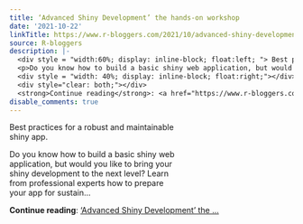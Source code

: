 ```yaml
---
title: ‘Advanced Shiny Development’ the hands-on workshop
date: '2021-10-22'
linkTitle: https://www.r-bloggers.com/2021/10/advanced-shiny-development-the-hands-on-workshop/
source: R-bloggers
description: |-
  <div style = "width:60%; display: inline-block; float:left; "> Best practices for a robust and maintainable shiny app.</p>
  <p>Do you know how to build a basic shiny web application, but would you like to bring your shiny development to the next level? Learn from professional experts how to prepare your app for sustain...</p></div>
  <div style = "width: 40%; display: inline-block; float:right;"></div>
  <div style="clear: both;"></div>
  <strong>Continue reading</strong>: <a href="https://www.r-bloggers.com/2021/10/advanced-shiny-development-the-hands-on-workshop/">‘Advanced Shiny Development’ the ...
disable_comments: true
---
```

<div style = "width:60%; display: inline-block; float:left; "> Best practices for a robust and maintainable shiny app.</p>
<p>Do you know how to build a basic shiny web application, but would you like to bring your shiny development to the next level? Learn from professional experts how to prepare your app for sustain...</p></div>
<div style = "width: 40%; display: inline-block; float:right;"></div>
<div style="clear: both;"></div>
<strong>Continue reading</strong>: <a href="https://www.r-bloggers.com/2021/10/advanced-shiny-development-the-hands-on-workshop/">‘Advanced Shiny Development’ the ...